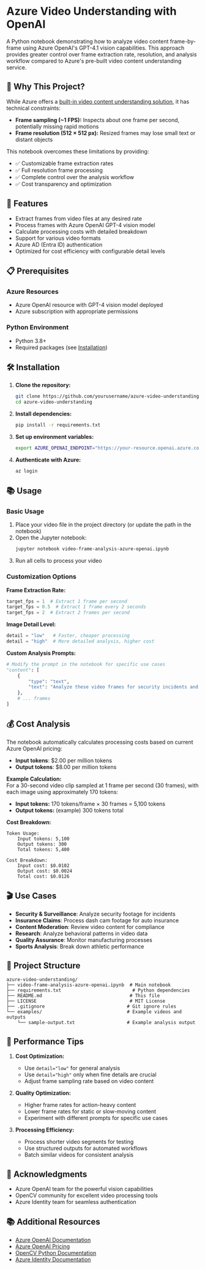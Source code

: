 # Azure Video Understanding with OpenAI

A Python notebook demonstrating how to analyze video content frame-by-frame using Azure OpenAI's GPT-4.1 vision capabilities. This approach provides greater control over frame extraction rate, resolution, and analysis workflow compared to Azure's pre-built video content understanding service.

## 🎯 Why This Project?

While Azure offers a [built-in video content understanding solution](https://learn.microsoft.com/en-us/azure/ai-services/content-understanding/video/overview), it has technical constraints:

- **Frame sampling (~1 FPS):** Inspects about one frame per second, potentially missing rapid motions
- **Frame resolution (512 × 512 px):** Resized frames may lose small text or distant objects

This notebook overcomes these limitations by providing:
- ✅ Customizable frame extraction rates
- ✅ Full resolution frame processing
- ✅ Complete control over the analysis workflow
- ✅ Cost transparency and optimization

## 🚀 Features

- Extract frames from video files at any desired rate
- Process frames with Azure OpenAI GPT-4 vision model
- Calculate processing costs with detailed breakdown
- Support for various video formats
- Azure AD (Entra ID) authentication
- Optimized for cost efficiency with configurable detail levels

## 📋 Prerequisites

### Azure Resources
- Azure OpenAI resource with GPT-4 vision model deployed
- Azure subscription with appropriate permissions

### Python Environment
- Python 3.8+
- Required packages (see [Installation](#installation))

## 🛠️ Installation

1. **Clone the repository:**
   ```bash
   git clone https://github.com/yourusername/azure-video-understanding.git
   cd azure-video-understanding
   ```

2. **Install dependencies:**
   ```bash
   pip install -r requirements.txt
   ```

3. **Set up environment variables:**
   ```bash
   export AZURE_OPENAI_ENDPOINT="https://your-resource.openai.azure.com/"
   ```

4. **Authenticate with Azure:**
   ```bash
   az login
   ```

## 📚 Usage

### Basic Usage

1. Place your video file in the project directory (or update the path in the notebook)
2. Open the Jupyter notebook:
   ```bash
   jupyter notebook video-frame-analysis-azure-openai.ipynb
   ```
3. Run all cells to process your video

### Customization Options

**Frame Extraction Rate:**
```python
target_fps = 1  # Extract 1 frame per second
target_fps = 0.5  # Extract 1 frame every 2 seconds
target_fps = 2  # Extract 2 frames per second
```

**Image Detail Level:**
```python
detail = "low"   # Faster, cheaper processing
detail = "high"  # More detailed analysis, higher cost
```

**Custom Analysis Prompts:**
```python
# Modify the prompt in the notebook for specific use cases
"content": [
    {
        "type": "text",
        "text": "Analyze these video frames for security incidents and unusual activities."
    },
    # ... frames
]
```

## 💰 Cost Analysis

The notebook automatically calculates processing costs based on current Azure OpenAI pricing:

- **Input tokens**: $2.00 per million tokens
- **Output tokens**: $8.00 per million tokens

**Example Calculation:**  
For a 30-second video clip sampled at 1 frame per second (30 frames), with each image using approximately 170 tokens:

- **Input tokens:** 170 tokens/frame × 30 frames = 5,100 tokens
- **Output tokens:** (example) 300 tokens total

**Cost Breakdown:**
```
Token Usage:
    Input tokens: 5,100
    Output tokens: 300
    Total tokens: 5,400

Cost Breakdown:
    Input cost: $0.0102
    Output cost: $0.0024
    Total cost: $0.0126
```

## 🎬 Use Cases

- **Security & Surveillance**: Analyze security footage for incidents
- **Insurance Claims**: Process dash cam footage for auto insurance
- **Content Moderation**: Review video content for compliance
- **Research**: Analyze behavioral patterns in video data
- **Quality Assurance**: Monitor manufacturing processes
- **Sports Analysis**: Break down athletic performance

## 📁 Project Structure

```
azure-video-understanding/
├── video-frame-analysis-azure-openai.ipynb  # Main notebook
├── requirements.txt                          # Python dependencies
├── README.md                                # This file
├── LICENSE                                  # MIT License
├── .gitignore                              # Git ignore rules
└── examples/                               # Example videos and outputs
    └── sample-output.txt                   # Example analysis output
```

## 🔧 Performance Tips

1. **Cost Optimization:**
   - Use `detail="low"` for general analysis
   - Use `detail="high"` only when fine details are crucial
   - Adjust frame sampling rate based on video content

2. **Quality Optimization:**
   - Higher frame rates for action-heavy content
   - Lower frame rates for static or slow-moving content
   - Experiment with different prompts for specific use cases

3. **Processing Efficiency:**
   - Process shorter video segments for testing
   - Use structured outputs for automated workflows
   - Batch similar videos for consistent analysis


## 🙏 Acknowledgments

- Azure OpenAI team for the powerful vision capabilities
- OpenCV community for excellent video processing tools
- Azure Identity team for seamless authentication


## 📚 Additional Resources

- [Azure OpenAI Documentation](https://learn.microsoft.com/en-us/azure/ai-services/openai/)
- [Azure OpenAI Pricing](https://azure.microsoft.com/en-us/pricing/details/cognitive-services/openai-service/)
- [OpenCV Python Documentation](https://docs.opencv.org/4.x/d6/d00/tutorial_py_root.html)
- [Azure Identity Documentation](https://learn.microsoft.com/en-us/python/api/overview/azure/identity-readme)
